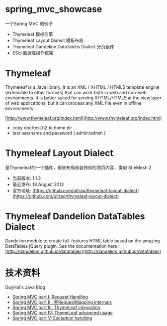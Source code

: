 spring_mvc_showcase
===================

一个Spring MVC 的例子

* Thymeleaf 模板引擎
* Thymeleaf Layout Dialect 模板布局
* Thymeleaf Dandelion DataTables Dialect 分页组件
* ESql 数据库操作框架

Thymeleaf
=========

Thymeleaf is a Java library. It is an XML / XHTML / HTML5 template engine (extensible to other formats) that can work both in web and non-web environments. It is better suited for serving XHTML/HTML5 at the view layer of web applications, but it can process any XML file even in offline environments


[http://www.thymeleaf.org/index.html](http://www.thymeleaf.org/index.html)


* copy doc/test.h2 to home dir
* test username and password ( admin/admin )


Thymeleaf Layout Dialect
========================

是Thymeleaf的一个插件，用来布局和装饰你的网页内容，类似 StieMesh 2

 - 当前版本: 1.1.3
 - 最近发布: 18 August 2013
 - 官方地址: [https://github.com/ultraq/thymeleaf-layout-dialect](https://github.com/ultraq/thymeleaf-layout-dialect)
 



Thymeleaf Dandelion DataTables Dialect
========================

Dandelion module to create full-features HTML table based on the amazing DataTables jQuery plugin.
See the documentation here : [http://dandelion.github.io/datatables](http://dandelion.github.io/datatables)

技术资料
======

DuyHai's Java Blog

* [Spring MVC part I: Request Handling](http://doanduyhai.wordpress.com/2012/03/11/spring-mvc-part-i-request-handling/)
* [Spring MVC part II : @RequestMapping internals](http://doanduyhai.wordpress.com/2012/03/11/spring-mvc-part-ii-requestmapping-internals/)
* [Spring MVC part III: ThymeLeaf integration](http://doanduyhai.wordpress.com/2012/04/14/spring-mvc-part-iii-thymeleaf-integration/)
* [Spring MVC part IV: ThymeLeaf advanced usage](http://doanduyhai.wordpress.com/2012/04/14/spring-mvc-part-iv-thymeleaf-advanced-usage/)
* [Spring MVC part V: Exception handling](http://doanduyhai.wordpress.com/2012/05/06/spring-mvc-part-v-exception-handling/)


